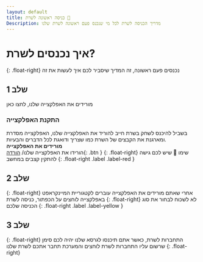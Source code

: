 ```yaml
---
layout: default
title: כניסה ראשונה לשרת 💝
Description: מדריך הכניסה לשרת לכל מי שנכנס פעם ראשונה לשרת שלנו
---
```

# איך נכנסים לשרת?
{: .float-right}
נכנסים פעם ראשונה, זה המדיך שיסביר לכם איך לעשות את זה
## שלב 1
מורידים את האפלקצייה שלנו, לחצו כאן
### התקנת האפלקצייה
בשביל להיכנס לשחק בשרת חייב להוריד את האפלקצייה שלנו, האפלקצייה מסדרת ומארגנת את הקבצים של השרת כמו שצריך ודואגת לכל הדברים והבעיות.\
**מורידים את האפלקצייה**\
הורידו את האפלקצייה שלנו/
[הורדה](http://example.com/){: .btn }
{: .float-right}
שימו 🖤 שיש לכם גישה להתקין קצבים במחשב
{: .float-right .label .label-red }
## שלב 2
{: .float-right}
אחרי שאתם מורידים את האפלקצייה עוברים לקטגוריית המיינקראפט באפלקצייה
לוחצים על הכפתור, כניסה לשרת
{: .float-right}
לא לשכוח לבחור את סוג הכניסה שלכם
{: .float-right .label .label-yellow  }
## שלב 3
{: .float-right}
התחברות לשרת, כאשר אתם תיכנסו לגרסא שלנו יהיה לכם סימן שרשום עליו
התחברות לשרת
לוחצים והמערכת תחבר אתכם לשרת שלנו
{: .float-right}
